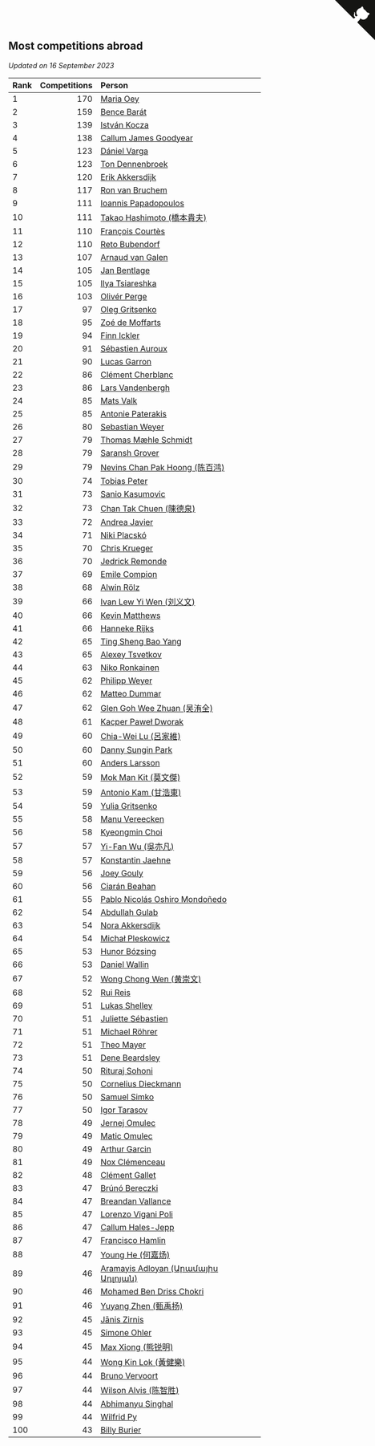## Most competitions abroad

*Updated on 16 September 2023*

| Rank | Competitions | Person |
| :--- | ---: | :--- |
| 1 | 170 | [Maria Oey](https://www.worldcubeassociation.org/persons/2007OEYM01) |
| 2 | 159 | [Bence Barát](https://www.worldcubeassociation.org/persons/2008BARA01) |
| 3 | 139 | [István Kocza](https://www.worldcubeassociation.org/persons/2005KOCZ01) |
| 4 | 138 | [Callum James Goodyear](https://www.worldcubeassociation.org/persons/2012GOOD02) |
| 5 | 123 | [Dániel Varga](https://www.worldcubeassociation.org/persons/2008VARG01) |
| 6 | 123 | [Ton Dennenbroek](https://www.worldcubeassociation.org/persons/2003DENN01) |
| 7 | 120 | [Erik Akkersdijk](https://www.worldcubeassociation.org/persons/2005AKKE01) |
| 8 | 117 | [Ron van Bruchem](https://www.worldcubeassociation.org/persons/2003BRUC01) |
| 9 | 111 | [Ioannis Papadopoulos](https://www.worldcubeassociation.org/persons/2013PAPA01) |
| 10 | 111 | [Takao Hashimoto (橋本貴夫)](https://www.worldcubeassociation.org/persons/2007HASH01) |
| 11 | 110 | [François Courtès](https://www.worldcubeassociation.org/persons/2008COUR01) |
| 12 | 110 | [Reto Bubendorf](https://www.worldcubeassociation.org/persons/2012BUBE01) |
| 13 | 107 | [Arnaud van Galen](https://www.worldcubeassociation.org/persons/2006GALE01) |
| 14 | 105 | [Jan Bentlage](https://www.worldcubeassociation.org/persons/2010BENT01) |
| 15 | 105 | [Ilya Tsiareshka](https://www.worldcubeassociation.org/persons/2012TERE01) |
| 16 | 103 | [Olivér Perge](https://www.worldcubeassociation.org/persons/2007PERG01) |
| 17 | 97 | [Oleg Gritsenko](https://www.worldcubeassociation.org/persons/2011GRIT01) |
| 18 | 95 | [Zoé de Moffarts](https://www.worldcubeassociation.org/persons/2010MOFF02) |
| 19 | 94 | [Finn Ickler](https://www.worldcubeassociation.org/persons/2012ICKL01) |
| 20 | 91 | [Sébastien Auroux](https://www.worldcubeassociation.org/persons/2008AURO01) |
| 21 | 90 | [Lucas Garron](https://www.worldcubeassociation.org/persons/2006GARR01) |
| 22 | 86 | [Clément Cherblanc](https://www.worldcubeassociation.org/persons/2014CHER05) |
| 23 | 86 | [Lars Vandenbergh](https://www.worldcubeassociation.org/persons/2003VAND01) |
| 24 | 85 | [Mats Valk](https://www.worldcubeassociation.org/persons/2007VALK01) |
| 25 | 85 | [Antonie Paterakis](https://www.worldcubeassociation.org/persons/2012PATE01) |
| 26 | 80 | [Sebastian Weyer](https://www.worldcubeassociation.org/persons/2010WEYE02) |
| 27 | 79 | [Thomas Mæhle Schmidt](https://www.worldcubeassociation.org/persons/2013SCHM02) |
| 28 | 79 | [Saransh Grover](https://www.worldcubeassociation.org/persons/2014GROV01) |
| 29 | 79 | [Nevins Chan Pak Hoong (陈百鸿)](https://www.worldcubeassociation.org/persons/2010CHAN20) |
| 30 | 74 | [Tobias Peter](https://www.worldcubeassociation.org/persons/2014PETE03) |
| 31 | 73 | [Sanio Kasumovic](https://www.worldcubeassociation.org/persons/2009KASU01) |
| 32 | 73 | [Chan Tak Chuen (陳德泉)](https://www.worldcubeassociation.org/persons/2007CHUE01) |
| 33 | 72 | [Andrea Javier](https://www.worldcubeassociation.org/persons/2010JAVI01) |
| 34 | 71 | [Niki Placskó](https://www.worldcubeassociation.org/persons/2008PLAC01) |
| 35 | 70 | [Chris Krueger](https://www.worldcubeassociation.org/persons/2006KRUE01) |
| 36 | 70 | [Jedrick Remonde](https://www.worldcubeassociation.org/persons/2008REMO01) |
| 37 | 69 | [Emile Compion](https://www.worldcubeassociation.org/persons/2007COMP01) |
| 38 | 68 | [Alwin Rölz](https://www.worldcubeassociation.org/persons/2016ROLZ01) |
| 39 | 66 | [Ivan Lew Yi Wen (刘义文)](https://www.worldcubeassociation.org/persons/2012WENI01) |
| 40 | 66 | [Kevin Matthews](https://www.worldcubeassociation.org/persons/2010MATT02) |
| 41 | 66 | [Hanneke Rijks](https://www.worldcubeassociation.org/persons/2008RIJK01) |
| 42 | 65 | [Ting Sheng Bao Yang](https://www.worldcubeassociation.org/persons/2008BAOY01) |
| 43 | 65 | [Alexey Tsvetkov](https://www.worldcubeassociation.org/persons/2017TSVE02) |
| 44 | 63 | [Niko Ronkainen](https://www.worldcubeassociation.org/persons/2010RONK01) |
| 45 | 62 | [Philipp Weyer](https://www.worldcubeassociation.org/persons/2010WEYE01) |
| 46 | 62 | [Matteo Dummar](https://www.worldcubeassociation.org/persons/2017DUMM01) |
| 47 | 62 | [Glen Goh Wee Zhuan (吴洧全)](https://www.worldcubeassociation.org/persons/2015ZHUA01) |
| 48 | 61 | [Kacper Paweł Dworak](https://www.worldcubeassociation.org/persons/2020DWOR01) |
| 49 | 60 | [Chia-Wei Lu (呂家維)](https://www.worldcubeassociation.org/persons/2007LUCH01) |
| 50 | 60 | [Danny Sungin Park](https://www.worldcubeassociation.org/persons/2015PARK13) |
| 51 | 60 | [Anders Larsson](https://www.worldcubeassociation.org/persons/2003LARS01) |
| 52 | 59 | [Mok Man Kit (莫文傑)](https://www.worldcubeassociation.org/persons/2009KITM01) |
| 53 | 59 | [Antonio Kam (甘浩東)](https://www.worldcubeassociation.org/persons/2017TUNG13) |
| 54 | 59 | [Yulia Gritsenko](https://www.worldcubeassociation.org/persons/2012SIDO01) |
| 55 | 58 | [Manu Vereecken](https://www.worldcubeassociation.org/persons/2010VERE01) |
| 56 | 58 | [Kyeongmin Choi](https://www.worldcubeassociation.org/persons/2017CHOI07) |
| 57 | 57 | [Yi-Fan Wu (吳亦凡)](https://www.worldcubeassociation.org/persons/2010WUIF01) |
| 58 | 57 | [Konstantin Jaehne](https://www.worldcubeassociation.org/persons/2015JAEH01) |
| 59 | 56 | [Joey Gouly](https://www.worldcubeassociation.org/persons/2007GOUL01) |
| 60 | 56 | [Ciarán Beahan](https://www.worldcubeassociation.org/persons/2012BEAH01) |
| 61 | 55 | [Pablo Nicolás Oshiro Mondoñedo](https://www.worldcubeassociation.org/persons/2010MOND01) |
| 62 | 54 | [Abdullah Gulab](https://www.worldcubeassociation.org/persons/2014GULA02) |
| 63 | 54 | [Nora Akkersdijk](https://www.worldcubeassociation.org/persons/2009CHRI03) |
| 64 | 54 | [Michał Pleskowicz](https://www.worldcubeassociation.org/persons/2009PLES01) |
| 65 | 53 | [Hunor Bózsing](https://www.worldcubeassociation.org/persons/2009BOZS01) |
| 66 | 53 | [Daniel Wallin](https://www.worldcubeassociation.org/persons/2013WALL03) |
| 67 | 52 | [Wong Chong Wen (黄崇文)](https://www.worldcubeassociation.org/persons/2014WENW01) |
| 68 | 52 | [Rui Reis](https://www.worldcubeassociation.org/persons/2015REIS02) |
| 69 | 51 | [Lukas Shelley](https://www.worldcubeassociation.org/persons/2016SHEL03) |
| 70 | 51 | [Juliette Sébastien](https://www.worldcubeassociation.org/persons/2014SEBA01) |
| 71 | 51 | [Michael Röhrer](https://www.worldcubeassociation.org/persons/2009ROHR01) |
| 72 | 51 | [Theo Mayer](https://www.worldcubeassociation.org/persons/2012MAYE01) |
| 73 | 51 | [Dene Beardsley](https://www.worldcubeassociation.org/persons/2009BEAR01) |
| 74 | 50 | [Rituraj Sohoni](https://www.worldcubeassociation.org/persons/2012SOHO01) |
| 75 | 50 | [Cornelius Dieckmann](https://www.worldcubeassociation.org/persons/2009DIEC01) |
| 76 | 50 | [Samuel Simko](https://www.worldcubeassociation.org/persons/2016SIMK01) |
| 77 | 50 | [Igor Tarasov](https://www.worldcubeassociation.org/persons/2016TARA04) |
| 78 | 49 | [Jernej Omulec](https://www.worldcubeassociation.org/persons/2010OMUL01) |
| 79 | 49 | [Matic Omulec](https://www.worldcubeassociation.org/persons/2010OMUL02) |
| 80 | 49 | [Arthur Garcin](https://www.worldcubeassociation.org/persons/2014GARC27) |
| 81 | 49 | [Nox Clémenceau](https://www.worldcubeassociation.org/persons/2015CLEM03) |
| 82 | 48 | [Clément Gallet](https://www.worldcubeassociation.org/persons/2004GALL02) |
| 83 | 47 | [Brúnó Bereczki](https://www.worldcubeassociation.org/persons/2008BERE01) |
| 84 | 47 | [Breandan Vallance](https://www.worldcubeassociation.org/persons/2007VALL01) |
| 85 | 47 | [Lorenzo Vigani Poli](https://www.worldcubeassociation.org/persons/2007POLI01) |
| 86 | 47 | [Callum Hales-Jepp](https://www.worldcubeassociation.org/persons/2012HALE01) |
| 87 | 47 | [Francisco Hamlin](https://www.worldcubeassociation.org/persons/2012HAML01) |
| 88 | 47 | [Young He (何嘉炀)](https://www.worldcubeassociation.org/persons/2014HEYO01) |
| 89 | 46 | [Aramayis Adloyan (Արամայիս Ադլոյան)](https://www.worldcubeassociation.org/persons/2012ADLO01) |
| 90 | 46 | [Mohamed Ben Driss Chokri](https://www.worldcubeassociation.org/persons/2015CHOK01) |
| 91 | 46 | [Yuyang Zhen (甄禹扬)](https://www.worldcubeassociation.org/persons/2013ZHEN11) |
| 92 | 45 | [Jānis Zirnis](https://www.worldcubeassociation.org/persons/2013ZIRN01) |
| 93 | 45 | [Simone Ohler](https://www.worldcubeassociation.org/persons/2014OHLE01) |
| 94 | 45 | [Max Xiong (熊锐明)](https://www.worldcubeassociation.org/persons/2015XION03) |
| 95 | 44 | [Wong Kin Lok (黃健樂)](https://www.worldcubeassociation.org/persons/2014LOKW01) |
| 96 | 44 | [Bruno Vervoort](https://www.worldcubeassociation.org/persons/2011VERV01) |
| 97 | 44 | [Wilson Alvis (陈智胜)](https://www.worldcubeassociation.org/persons/2011ALVI01) |
| 98 | 44 | [Abhimanyu Singhal](https://www.worldcubeassociation.org/persons/2013SING12) |
| 99 | 44 | [Wilfrid Py](https://www.worldcubeassociation.org/persons/2016PYWI01) |
| 100 | 43 | [Billy Burier](https://www.worldcubeassociation.org/persons/2014BURI01) |


<a href="https://github.com/JustinTimeCuber/wca_statistics" class="github-corner" aria-label="View source on Github"><svg width="80" height="80" viewBox="0 0 250 250" style="fill:#151513; color:#fff; position: absolute; top: 0; border: 0; right: 0;" aria-hidden="true"><path d="M0,0 L115,115 L130,115 L142,142 L250,250 L250,0 Z"></path><path d="M128.3,109.0 C113.8,99.7 119.0,89.6 119.0,89.6 C122.0,82.7 120.5,78.6 120.5,78.6 C119.2,72.0 123.4,76.3 123.4,76.3 C127.3,80.9 125.5,87.3 125.5,87.3 C122.9,97.6 130.6,101.9 134.4,103.2" fill="currentColor" style="transform-origin: 130px 106px;" class="octo-arm"></path><path d="M115.0,115.0 C114.9,115.1 118.7,116.5 119.8,115.4 L133.7,101.6 C136.9,99.2 139.9,98.4 142.2,98.6 C133.8,88.0 127.5,74.4 143.8,58.0 C148.5,53.4 154.0,51.2 159.7,51.0 C160.3,49.4 163.2,43.6 171.4,40.1 C171.4,40.1 176.1,42.5 178.8,56.2 C183.1,58.6 187.2,61.8 190.9,65.4 C194.5,69.0 197.7,73.2 200.1,77.6 C213.8,80.2 216.3,84.9 216.3,84.9 C212.7,93.1 206.9,96.0 205.4,96.6 C205.1,102.4 203.0,107.8 198.3,112.5 C181.9,128.9 168.3,122.5 157.7,114.1 C157.9,116.9 156.7,120.9 152.7,124.9 L141.0,136.5 C139.8,137.7 141.6,141.9 141.8,141.8 Z" fill="currentColor" class="octo-body"></path></svg></a><style>.github-corner:hover .octo-arm{animation:octocat-wave 560ms ease-in-out}@keyframes octocat-wave{0%,100%{transform:rotate(0)}20%,60%{transform:rotate(-25deg)}40%,80%{transform:rotate(10deg)}}@media (max-width:500px){.github-corner:hover .octo-arm{animation:none}.github-corner .octo-arm{animation:octocat-wave 560ms ease-in-out}}</style>
